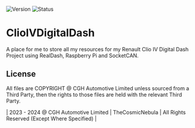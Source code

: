![Version](https://img.shields.io/badge/VERSION-0.0.1a-success?style=for-the-badge) ![Status](https://img.shields.io/badge/status-in_development-orange?style=for-the-badge)

# ClioIVDigitalDash
A place for me to store all my resources for my Renault Clio IV Digital Dash Project using RealDash, Raspberry Pi and SocketCAN.

## License
All files are COPYRIGHT @ CGH Automotive Limited unless sourced from a Third Party, then the rights to those files are held with the relevant Third Party.

| 2023 - 2024 @ CGH Automotive Limited | TheCosmicNebula | All Rights Reserved (Except Where Specified) |
